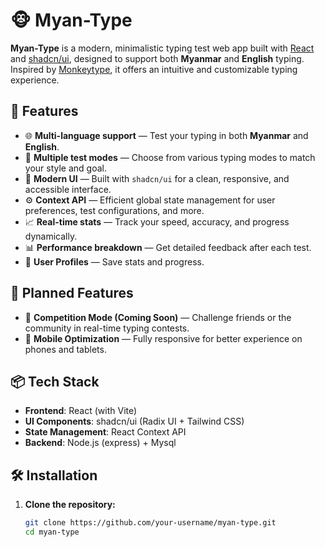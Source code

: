 # 🐵 Myan-Type

**Myan-Type** is a modern, minimalistic typing test web app built with [React](https://react.dev/) and [shadcn/ui](https://ui.shadcn.com/), designed to support both **Myanmar** and **English** typing. Inspired by [Monkeytype](https://monkeytype.com/), it offers an intuitive and customizable typing experience.

## 🚀 Features

- 🌐 **Multi-language support** — Test your typing in both **Myanmar** and **English**.
- 🧪 **Multiple test modes** — Choose from various typing modes to match your style and goal.
- 🎨 **Modern UI** — Built with `shadcn/ui` for a clean, responsive, and accessible interface.
- ⚙️ **Context API** — Efficient global state management for user preferences, test configurations, and more.
- 📈 **Real-time stats** — Track your speed, accuracy, and progress dynamically.
- 📊 **Performance breakdown** — Get detailed feedback after each test.
- 👥 **User Profiles** — Save stats and progress.

## 🌱 Planned Features

- 🥇 **Competition Mode (Coming Soon)** — Challenge friends or the community in real-time typing contests.
- 📱 **Mobile Optimization** — Fully responsive for better experience on phones and tablets.

## 📦 Tech Stack

- **Frontend**: React (with Vite)
- **UI Components**: shadcn/ui (Radix UI + Tailwind CSS)
- **State Management**: React Context API
- **Backend**: Node.js (express) + Mysql

## 🛠️ Installation

1. **Clone the repository:**
   ```bash
   git clone https://github.com/your-username/myan-type.git
   cd myan-type
